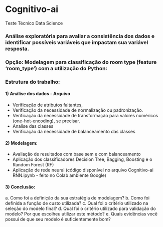 # Cognitivo-ai
Teste Técnico Data Science
### Análise exploratória para avaliar a consistência dos dados e identificar possíveis variáveis que impactam sua variável resposta.

### Opção: Modelagem para classificação do room type (feature ‘room_type’) com a utilização do Python:<br>


### Estrutura do trabalho:<br>
  
#### 1) Análise dos dados - Arquivo  <br> 
* Verificação de atributos faltantes,<br>
* Verificação da necessidade de normalização ou padronização.<br>
* Verificação da necessidade de transformação para valores numéricos (one-hot-encoding), se precisar.<br>
* Analise das classes <br>
* Verificação da necessidade de balanceamento das classes<br>

#### 2) Modelagem:<br>
* Avaliação de resultados com base sem e com balanceamento<br>
* Aplicação dos classificadores Decision Tree, Bagging, Boosting e o Random Forest (RF) <br>
* Aplicação de rede neural (código disponível no arquivo Cognitivo-ai RNN.ipynb - feito no Colab ambiente Google)

#### 3) Conclusão:

a. Como foi a definição da sua estratégia de modelagem?
b. Como foi definida a função de custo utilizada?
c. Qual foi o critério utilizado na seleção do modelo final?
d. Qual foi o critério utilizado para validação do modelo?
Por que escolheu utilizar este método?
e. Quais evidências você possui de que seu modelo é
suficientemente bom?
